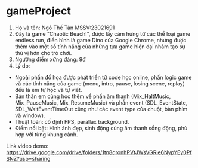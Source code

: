 # gameProject
1. Họ và tên: Ngô Thế Tân MSSV:23021691
2. Đây là game "Chaotic Beach!", được lấy cảm hứng từ các thể loại game endless run, điển hình là game Dino của Google Chrome, nhưng được thêm vào một số tính năng của những tựa game hiện đại nhằm tạo sự thú vị hơn cho trò chơi.
3. Ngưỡng điểm xứng đáng: 9đ
4. Lý do:
- Ngoài phần đồ họa được phát triển từ code học online, phần logic game và các tính năng của game (menu, intro, pause, losing scene, replay) đều là em tự học và tự viết.
- Bản thân em cũng học thêm về phần âm thanh (Mix_HaltMusic, Mix_PauseMusic, Mix_ResumeMusic) và phần event (SDL_EventState, SDL_WaitEventTimeOut cũng như các event type của chuột, bàn phím và window).
- Thuật toán: cố định FPS, parallax background.
- Điểm nổi bật: Hình ảnh đẹp, sinh động cùng âm thanh sống động, phù hợp với từng khung cảnh.

Link video demo: https://drive.google.com/drive/folders/1tn8qronhPVtJWsVGRle6NypYEy0PfSNZ?usp=sharing
